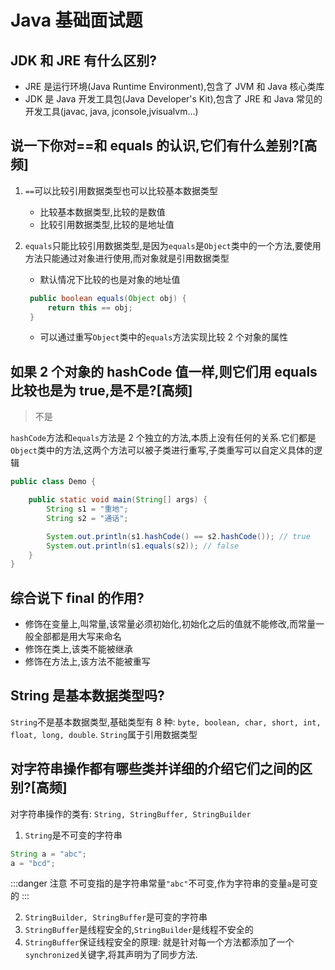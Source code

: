 # Java 基础面试题

## JDK 和 JRE 有什么区别?

- JRE 是运行环境(Java Runtime Environment),包含了 JVM 和 Java 核心类库
- JDK 是 Java 开发工具包(Java Developer's Kit),包含了 JRE 和 Java 常见的开发工具(javac, java, jconsole,jvisualvm...)

## 说一下你对==和 equals 的认识,它们有什么差别?[高频]

1. `==`可以比较引用数据类型也可以比较基本数据类型

   - 比较基本数据类型,比较的是数值
   - 比较引用数据类型,比较的是地址值

2. `equals`只能比较引用数据类型,是因为`equals`是`Object`类中的一个方法,要使用方法只能通过对象进行使用,而对象就是引用数据类型
   - 默认情况下比较的也是对象的地址值
   ```java
    public boolean equals(Object obj) {
        return this == obj;
    }
   ```
   - 可以通过重写`Object`类中的`equals`方法实现比较 2 个对象的属性

## 如果 2 个对象的 hashCode 值一样,则它们用 equals 比较也是为 true,是不是?[高频]

> 不是

`hashCode`方法和`equals`方法是 2 个独立的方法,本质上没有任何的关系.它们都是`Object`类中的方法,这两个方法可以被子类进行重写,子类重写可以自定义具体的逻辑

```java
public class Demo {

    public static void main(String[] args) {
        String s1 = "重地";
        String s2 = "通话";

        System.out.println(s1.hashCode() == s2.hashCode()); // true
        System.out.println(s1.equals(s2)); // false
    }
}

```

## 综合说下 final 的作用?

- 修饰在变量上,叫常量,该常量必须初始化,初始化之后的值就不能修改,而常量一般全部都是用大写来命名
- 修饰在类上,该类不能被继承
- 修饰在方法上,该方法不能被重写

## String 是基本数据类型吗?

`String`不是基本数据类型,基础类型有 8 种: `byte, boolean, char, short, int, float, long, double`.
`String`属于引用数据类型

## 对字符串操作都有哪些类并详细的介绍它们之间的区别?[高频]

对字符串操作的类有: `String, StringBuffer, StringBuilder`

1. `String`是不可变的字符串

```java
String a = "abc";
a = "bcd";
```

:::danger 注意
不可变指的是字符串常量`"abc"`不可变,作为字符串的变量`a`是可变的
:::

2. `StringBuilder, StringBuffer`是可变的字符串
3. `StringBuffer`是线程安全的,`StringBuilder`是线程不安全的
4. `StringBuffer`保证线程安全的原理: 就是针对每一个方法都添加了一个`synchronized`关键字,将其声明为了同步方法.
